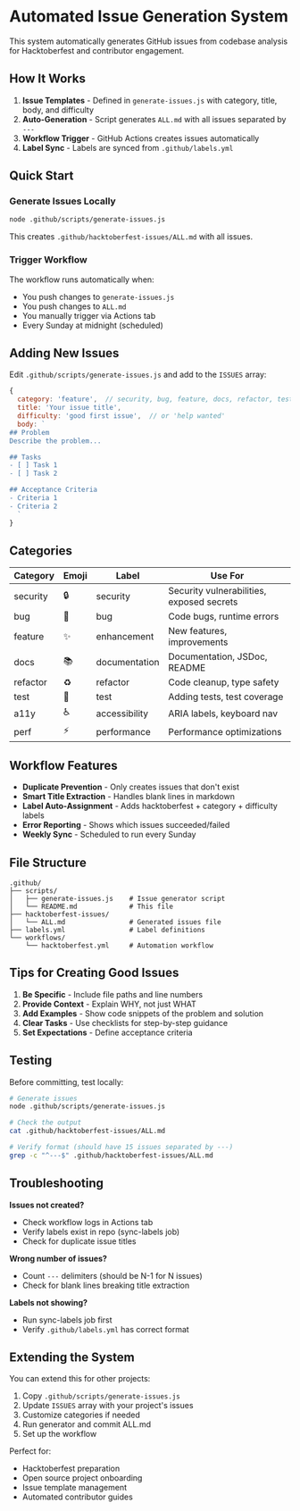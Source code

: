 # Automated Issue Generation System

This system automatically generates GitHub issues from codebase analysis for Hacktoberfest and contributor engagement.

## How It Works

1. **Issue Templates** - Defined in `generate-issues.js` with category, title, body, and difficulty
2. **Auto-Generation** - Script generates `ALL.md` with all issues separated by `---`
3. **Workflow Trigger** - GitHub Actions creates issues automatically
4. **Label Sync** - Labels are synced from `.github/labels.yml`

## Quick Start

### Generate Issues Locally

```bash
node .github/scripts/generate-issues.js
```

This creates `.github/hacktoberfest-issues/ALL.md` with all issues.

### Trigger Workflow

The workflow runs automatically when:

- You push changes to `generate-issues.js`
- You push changes to `ALL.md`
- You manually trigger via Actions tab
- Every Sunday at midnight (scheduled)

## Adding New Issues

Edit `.github/scripts/generate-issues.js` and add to the `ISSUES` array:

```javascript
{
  category: 'feature',  // security, bug, feature, docs, refactor, test, a11y, perf
  title: 'Your issue title',
  difficulty: 'good first issue',  // or 'help wanted'
  body: `
## Problem
Describe the problem...

## Tasks
- [ ] Task 1
- [ ] Task 2

## Acceptance Criteria
- Criteria 1
- Criteria 2
  `
}
```

## Categories

| Category | Emoji | Label         | Use For                                   |
| -------- | ----- | ------------- | ----------------------------------------- |
| security | 🔒    | security      | Security vulnerabilities, exposed secrets |
| bug      | 🐛    | bug           | Code bugs, runtime errors                 |
| feature  | ✨    | enhancement   | New features, improvements                |
| docs     | 📚    | documentation | Documentation, JSDoc, README              |
| refactor | ♻️    | refactor      | Code cleanup, type safety                 |
| test     | 🧪    | test          | Adding tests, test coverage               |
| a11y     | ♿    | accessibility | ARIA labels, keyboard nav                 |
| perf     | ⚡    | performance   | Performance optimizations                 |

## Workflow Features

- **Duplicate Prevention** - Only creates issues that don't exist
- **Smart Title Extraction** - Handles blank lines in markdown
- **Label Auto-Assignment** - Adds hacktoberfest + category + difficulty labels
- **Error Reporting** - Shows which issues succeeded/failed
- **Weekly Sync** - Scheduled to run every Sunday

## File Structure

```
.github/
├── scripts/
│   ├── generate-issues.js    # Issue generator script
│   └── README.md             # This file
├── hacktoberfest-issues/
│   └── ALL.md                # Generated issues file
├── labels.yml                # Label definitions
└── workflows/
    └── hacktoberfest.yml     # Automation workflow
```

## Tips for Creating Good Issues

1. **Be Specific** - Include file paths and line numbers
2. **Provide Context** - Explain WHY, not just WHAT
3. **Add Examples** - Show code snippets of the problem and solution
4. **Clear Tasks** - Use checklists for step-by-step guidance
5. **Set Expectations** - Define acceptance criteria

## Testing

Before committing, test locally:

```bash
# Generate issues
node .github/scripts/generate-issues.js

# Check the output
cat .github/hacktoberfest-issues/ALL.md

# Verify format (should have 15 issues separated by ---)
grep -c "^---$" .github/hacktoberfest-issues/ALL.md
```

## Troubleshooting

**Issues not created?**

- Check workflow logs in Actions tab
- Verify labels exist in repo (sync-labels job)
- Check for duplicate issue titles

**Wrong number of issues?**

- Count `---` delimiters (should be N-1 for N issues)
- Check for blank lines breaking title extraction

**Labels not showing?**

- Run sync-labels job first
- Verify `.github/labels.yml` has correct format

## Extending the System

You can extend this for other projects:

1. Copy `.github/scripts/generate-issues.js`
2. Update `ISSUES` array with your project's issues
3. Customize categories if needed
4. Run generator and commit ALL.md
5. Set up the workflow

Perfect for:

- Hacktoberfest preparation
- Open source project onboarding
- Issue template management
- Automated contributor guides
